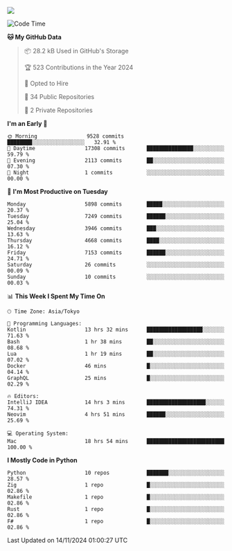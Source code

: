 ![](https://komarev.com/ghpvc/?username=kitagawa-hr)

<!--START_SECTION:waka-->
![Code Time](http://img.shields.io/badge/Code%20Time-1%2C198%20hrs%2047%20mins-blue)

**🐱 My GitHub Data** 

> 📦 28.2 kB Used in GitHub's Storage 
 > 
> 🏆 523 Contributions in the Year 2024
 > 
> 💼 Opted to Hire
 > 
> 📜 34 Public Repositories 
 > 
> 🔑 2 Private Repositories 
 > 
**I'm an Early 🐤** 

```text
🌞 Morning                9528 commits        ████████░░░░░░░░░░░░░░░░░   32.91 % 
🌆 Daytime                17308 commits       ███████████████░░░░░░░░░░   59.79 % 
🌃 Evening                2113 commits        ██░░░░░░░░░░░░░░░░░░░░░░░   07.30 % 
🌙 Night                  1 commits           ░░░░░░░░░░░░░░░░░░░░░░░░░   00.00 % 
```
📅 **I'm Most Productive on Tuesday** 

```text
Monday                   5898 commits        █████░░░░░░░░░░░░░░░░░░░░   20.37 % 
Tuesday                  7249 commits        ██████░░░░░░░░░░░░░░░░░░░   25.04 % 
Wednesday                3946 commits        ███░░░░░░░░░░░░░░░░░░░░░░   13.63 % 
Thursday                 4668 commits        ████░░░░░░░░░░░░░░░░░░░░░   16.12 % 
Friday                   7153 commits        ██████░░░░░░░░░░░░░░░░░░░   24.71 % 
Saturday                 26 commits          ░░░░░░░░░░░░░░░░░░░░░░░░░   00.09 % 
Sunday                   10 commits          ░░░░░░░░░░░░░░░░░░░░░░░░░   00.03 % 
```


📊 **This Week I Spent My Time On** 

```text
🕑︎ Time Zone: Asia/Tokyo

💬 Programming Languages: 
Kotlin                   13 hrs 32 mins      ██████████████████░░░░░░░   71.63 % 
Bash                     1 hr 38 mins        ██░░░░░░░░░░░░░░░░░░░░░░░   08.68 % 
Lua                      1 hr 19 mins        ██░░░░░░░░░░░░░░░░░░░░░░░   07.02 % 
Docker                   46 mins             █░░░░░░░░░░░░░░░░░░░░░░░░   04.14 % 
GraphQL                  25 mins             █░░░░░░░░░░░░░░░░░░░░░░░░   02.29 % 

🔥 Editors: 
IntelliJ IDEA            14 hrs 3 mins       ███████████████████░░░░░░   74.31 % 
Neovim                   4 hrs 51 mins       ██████░░░░░░░░░░░░░░░░░░░   25.69 % 

💻 Operating System: 
Mac                      18 hrs 54 mins      █████████████████████████   100.00 % 
```

**I Mostly Code in Python** 

```text
Python                   10 repos            ███████░░░░░░░░░░░░░░░░░░   28.57 % 
Zig                      1 repo              █░░░░░░░░░░░░░░░░░░░░░░░░   02.86 % 
Makefile                 1 repo              █░░░░░░░░░░░░░░░░░░░░░░░░   02.86 % 
Rust                     1 repo              █░░░░░░░░░░░░░░░░░░░░░░░░   02.86 % 
F#                       1 repo              █░░░░░░░░░░░░░░░░░░░░░░░░   02.86 % 
```




 Last Updated on 14/11/2024 01:00:27 UTC
<!--END_SECTION:waka-->
